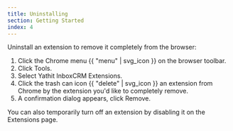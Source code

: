 ```yaml
---
title: Uninstalling
section: Getting Started
index: 4
---
```



Uninstall an extension to remove it completely from the browser:

1. Click the Chrome menu {{ "menu" | svg_icon }} on the browser toolbar.
2. Click Tools.
3. Select Yathit InboxCRM Extensions.
4. Click the trash can icon {{ "delete" | svg_icon }} an extension from Chrome by the extension you'd like to completely remove.
6. A confirmation dialog appears, click Remove.

You can also temporarily turn off an extension by disabling it on the Extensions page.

